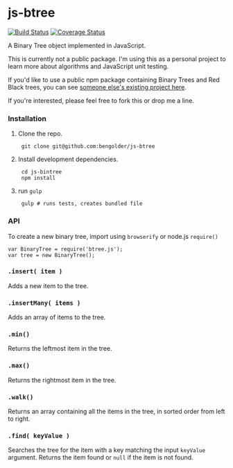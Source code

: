 # js-btree

[![Build Status](https://travis-ci.org/bengolder/js-btree.svg?branch=master)](https://travis-ci.org/bengolder/js-btree) [![Coverage Status](https://coveralls.io/repos/bengolder/js-btree/badge.png?branch=master)](https://coveralls.io/r/bengolder/js-btree?branch=master)

A Binary Tree object implemented in JavaScript.

This is currently not a public package. I'm using this as a personal project
to learn more about algorithms and JavaScript unit testing. 

If you'd like to use a public npm package containing Binary Trees and Red Black
trees, you can see [someone else's existing project here](https://github.com/vadimg/js_bintrees).

If you're interested, please feel free to fork this or drop me a line.

### Installation

1. Clone the repo.

        git clone git@github.com:bengolder/js-btree

2. Install development dependencies.

        cd js-bintree
        npm install

3. run `gulp`

        gulp # runs tests, creates bundled file

### API

To create a new binary tree, import using `browserify` or node.js `require()`

    var BinaryTree = require('btree.js');
    var tree = new BinaryTree();

### `.insert( item )`

Adds a new item to the tree.

### `.insertMany( items )`

Adds an array of items to the tree.

### `.min()`

Returns the leftmost item in the tree.

### `.max()`

Returns the rightmost item in the tree.

### `.walk()`

Returns an array containing all the items in the tree, in sorted order from
left to right.

### `.find( keyValue )`

Searches the tree for the item with a key matching the input `keyValue`
argument. Returns the item found or `null` if the item is not found.

